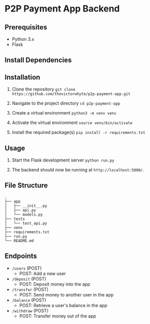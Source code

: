 # P2P Payment App Backend

## Prerequisites
- Python 3.x
- Flask

## Install Dependencies

## Installation
1. Clone the repository
`git clone https://github.com/thevictorwhyte/p2p-payment-app.git`

2. Navigate to the project directory
`cd p2p-payment-app`

3. Create a virtual environment
`python3 -m venv venv`

4. Activate the virtual environment
`source venv/bin/activate`

5. Install the required package(s)
`pip install -r requirements.txt`


## Usage
1. Start the Flask development server
`python run.py`

2. The backend should now be running at `http://localhost:5000/`.

## File Structure

```
.
├── app
│   ├── __init__.py
│   ├── api.py
│   └── models.py
├── tests
│   └── test_api.py
├── venv
├── requirements.txt
├── run.py
└── README.md
```

## Endpoints
- `/users` (POST)
  - POST: Add a new user
- `/deposit` (POST)
  - POST: Deposit money into the app
- `/transfer` (POST)
  - POST: Send money to another user in the app
- `/balance` (POST)
  - POST: Retrieve a user's balance in the app
- `/withdraw` (POST)
  - POST: Transfer money out of the app


